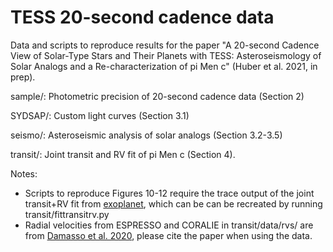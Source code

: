# TESS 20-second cadence data

Data and scripts to reproduce results for the paper "A 20-second Cadence View of Solar-Type Stars and Their Planets with TESS: Asteroseismology of Solar Analogs and a Re-characterization of pi Men c" (Huber et al. 2021, in prep).

sample/: Photometric precision of 20-second cadence data (Section 2)

SYDSAP/: Custom light curves (Section 3.1)

seismo/: Asteroseismic analysis of solar analogs (Section 3.2-3.5)

transit/: Joint transit and RV fit of pi Men c (Section 4). 

Notes:

* Scripts to reproduce Figures 10-12 require the trace output of the joint transit+RV fit from [exoplanet](https://docs.exoplanet.codes/en/latest/), which can be can be recreated by running transit/fittransitrv.py
* Radial velocities from ESPRESSO and CORALIE in transit/data/rvs/ are from [Damasso et al. 2020](https://ui.adsabs.harvard.edu/abs/2020A%26A...642A..31D/abstract), please cite the paper when using the data.
